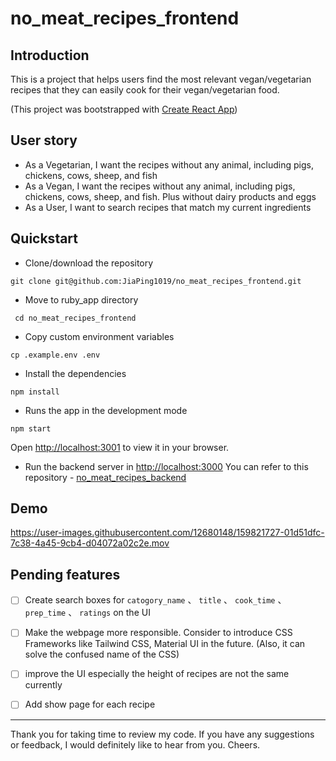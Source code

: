 # no_meat_recipes_frontend

## Introduction

This is a project that helps users find the most relevant vegan/vegetarian recipes that they can easily cook for their vegan/vegetarian food.

(This project was bootstrapped with [Create React App](https://github.com/facebook/create-react-app))

## User story

- As a Vegetarian, I want the recipes without any animal, including pigs, chickens, cows, sheep, and fish
- As a Vegan, I want the recipes without any animal, including pigs, chickens, cows, sheep, and fish. Plus without dairy products and eggs 
- As a User, I want to search recipes that match my current ingredients

## Quickstart

- Clone/download the repository
```
git clone git@github.com:JiaPing1019/no_meat_recipes_frontend.git 
```

- Move to ruby_app directory
```
 cd no_meat_recipes_frontend
```

- Copy custom environment variables
```
cp .example.env .env
```

- Install the dependencies
```
npm install
```

- Runs the app in the development mode
```
npm start
```
Open [http://localhost:3001](http://localhost:3001) to view it in your browser.

- Run the backend server in [http://localhost:3000](http://localhost:3000) 
You can refer to this repository - [no_meat_recipes_backend](https://github.com/JiaPing1019/no_meat_recipes_backend) 

## Demo


https://user-images.githubusercontent.com/12680148/159821727-01d51dfc-7c38-4a45-9cb4-d04072a02c2e.mov



## Pending features

- [ ] Create search boxes for `catogory_name` 、 `title` 、 `cook_time` 、 `prep_time`  、 `ratings` on the UI

- [ ] Make the webpage more responsible. Consider to introduce CSS Frameworks like Tailwind CSS, Material UI in the future. (Also, it can solve the confused name of the CSS)

- [ ] improve the UI especially the height of recipes are not the same currently 

- [ ] Add show page for each recipe


-----------
Thank you for taking time to review my code. If you have any suggestions or feedback, I would definitely like to hear from you. Cheers. 
